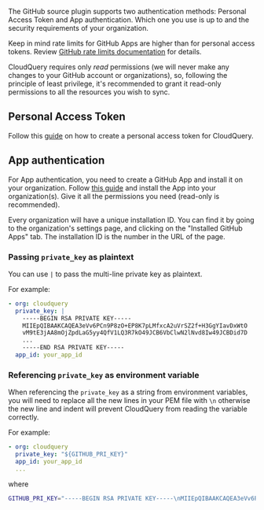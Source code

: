 The GitHub source plugin supports two authentication methods: Personal Access Token and App authentication. Which one you use is up to and the security requirements of your organization.

Keep in mind rate limits for GitHub Apps are higher than for personal access tokens.  Review [GitHub rate limits documentation](https://docs.github.com/en/apps/creating-github-apps/registering-a-github-app/rate-limits-for-github-apps) for details. 

CloudQuery requires only *read* permissions (we will never make any changes to your GitHub account or organizations),
so, following the principle of least privilege, it's recommended to grant it read-only permissions to all the resources you wish to sync.

## Personal Access Token

Follow this [guide](https://docs.github.com/en/enterprise-server@3.4/authentication/keeping-your-account-and-data-secure/creating-a-personal-access-token) on how to create a personal access token for CloudQuery.

## App authentication

For App authentication, you need to create a GitHub App and install it on your organization. Follow [this guide](https://docs.github.com/en/apps/creating-github-apps/creating-github-apps/creating-a-github-app) and install the App into your organization(s). Give it all the permissions you need (read-only is recommended).

Every organization will have a unique installation ID. You can find it by going to the organization's settings page, and clicking on the "Installed GitHub Apps" tab. The installation ID is the number in the URL of the page.

### Passing `private_key` as plaintext

You can use `|` to pass the multi-line private key as plaintext.

For example:

```yaml
- org: cloudquery
  private_key: |
    -----BEGIN RSA PRIVATE KEY-----
    MIIEpQIBAAKCAQEA3eVv6PCn9P8zO+EP8K7pLMfxcA2uVrSZ2f+H3GgYIavDxWtO
    vM9tE3jAA8mOjZpdLaG5yy4QfV1LQ3R7kO49JCB6VbClwN2lNvd8Iw49JCBDid7D
    ...
    -----END RSA PRIVATE KEY-----
  app_id: your_app_id
```

### Referencing `private_key` as environment variable

When referencing the `private_key` as a string from environment variables, you will need to replace all the new lines in your PEM file with `\n` otherwise the new line and indent will prevent CloudQuery from reading the variable correctly. 

For example:

```yaml 
- org: cloudquery
  private_key: "${GITHUB_PRI_KEY}"
  app_id: your_app_id
  ...
```
where
```bash
GITHUB_PRI_KEY="-----BEGIN RSA PRIVATE KEY-----\nMIIEpQIBAAKCAQEA3eVv6PCn9P8zO+EP8K7pLMfxcA2uVrSZ2f+H3GgYIavDxWtO\n...vM9tE3jAA8mOjZpdLaG5yy4QfV1LQ3R7kO49JCB6VbClwN2lNvd8Iw==\n-----END RSA PRIVATE KEY-----"
```